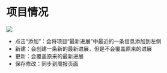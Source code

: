 # 项目情况

![](../../.gitbook/assets/image.png)

* 点击“添加”：会将项目“最新进展”中最近的一条信息添加到左侧
* 新建：会创建一条新的最新进展，但是不会覆盖原来的进展
* 更新：会覆盖原来的最新进展
* 保存修改：同步到周报页面
